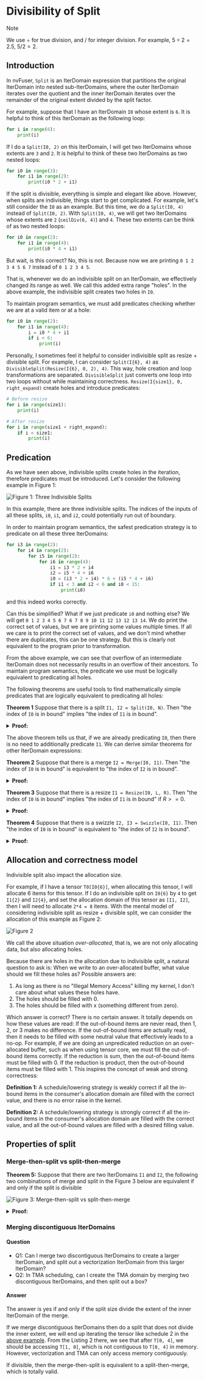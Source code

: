 <!--
 * SPDX-FileCopyrightText: Copyright (c) 2023-present NVIDIA CORPORATION & AFFILIATES.
 * All rights reserved.
 * SPDX-License-Identifier: BSD-3-Clause
-->

# Divisibility of Split

> [!NOTE]
> We use $\div$ for true division, and $/$ for integer division. For example, $5\div 2 = 2.5$, $5/2=2$.

## Introduction

In nvFuser, `Split` is an IterDomain expression that partitions the original IterDomain into nested sub-IterDomains,
where the outer IterDomain iterates over the quotient and the inner IterDomain iterates over the remainder of the original extent divided by the split factor.

For example, suppose that I have an IterDomain `I0` whose extent is `6`.
It is helpful to think of this IterDomain as the following loop:

```python
for i in range(6):
    print(i)
```

If I do a `Split(I0, 2)` on this IterDomain, I will get two IterDomains whose extents are `3` and `2`.
It is helpful to think of these two IterDomains as two nested loops:

```python
for i0 in range(3):
    for i1 in range(2):
        print(i0 * 2 + i1)
```

If the split is divisible, everything is simple and elegant like above.
However, when splits are indivisible, things start to get complicated.
For example, let's still consider the `I0` as an example.
But this time, we do a `Split(I0, 4)` instead of `Split(I0, 2)`.
With `Split(I0, 4)`, we will get two IterDomains whose extents are `2` (`ceilDiv(6, 4)`) and `4`.
These two extents can be think of as two nested loops:

```python
for i0 in range(2):
    for i1 in range(4):
        print(i0 * 4 + i1)
```

But wait, is this correct? No, this is not.
Because now we are printing `0 1 2 3 4 5 6 7` instead of `0 1 2 3 4 5`.

That is, whenever we do an indivisible split on an IterDomain, we effectively changed its range as well.
We call this added extra range "holes".
In the above example, the indivisible split creates two holes in `I0`.

To maintain program semantics, we must add predicates checking whether we are at a valid item or at a hole:

```python
for i0 in range(2):
    for i1 in range(4):
        i = i0 * 4 + i1
        if i < 6:
            print(i)
```

Personally, I sometimes feel it helpful to consider indivisible split as resize + divisible split.
For example, I can consider `Split(I{6}, 4)` as `DivisibleSplit(Resize(I{6}, 0, 2), 4)`.
This way, hole creation and loop transformations are separated.
`DivisibleSplit` just converts one loop into two loops without while maintaining correctness.
`Resize(I{size1}, 0, right_expand)` create holes and introduce predicates:

```python
# Before resize
for i in range(size1):
    print(i)

# After resize
for i in range(size1 + right_expand):
    if i < size1:
        print(i)
```

## Predication

As we have seen above, indivisible splits create holes in the iteration,
therefore predicates must be introduced.
Let's consider the following example in Figure 1:

![Figure 1: Three Indivisible Splits](divisibility-of-split/three-indivisible-splits.svg)

In this example, there are three indivisible splits.
The indices of the inputs of all these splits, `i0`, `i1`, and `i2`, could potentially run out of boundary.

In order to maintain program semantics, the safest predication strategy is to predicate on all these three IterDomains:

```python
for i3 in range(2):
    for i4 in range(2):
        for i5 in range(2):
            for i6 in range(4):
                i1 = i3 * 2 + i4
                i2 = i5 * 4 + i6
                i0 = (i3 * 2 + i4) * 6 + (i5 * 4 + i6)
                if i1 < 3 and i2 < 6 and i0 < 15:
                    print(i0)
```

and this indeed works correctly.

Can this be simplified? What if we just predicate `i0` and nothing else?
We will get `0 1 2 3 4 5 6 7 6 7 8 9 10 11 12 13 12 13 14`.
We do print the correct set of values, but we are printing some values multiple times.
If all we care is to print the correct set of values, and we don't mind whether there are duplicates, this can be one strategy.
But this is clearly not equivalent to the program prior to transformation.

From the above example, we can see that overflow of an intermediate IterDomain does not necessarily results in an overflow of their ancestors.
To maintain program semantics, the predicate we use must be logically equivalent to predicating all holes.

The following theorems are useful tools to find mathematically simple predicates that are logically equivalent to predicating all holes:

**Theorem 1** Suppose that there is a split `I1, I2 = Split(I0, N)`.
Then "the index of `I0` is in bound" implies "the index of `I1` is in bound".

<details>

**<summary>Proof:</summary>**

Suppose the index of `I1` is $i_1$, the index of `I2` is $i_2$, the extent of `I0` is $S$.
The index of `I0` is then $i_0 = i_1 \times N + i_2$.
"the index of `I0` is in bound" means $i_0 < S$.
Because $i_2 \ge 0$,
$$i_0 < S \implies i_1 \times N < S \implies i_1 < S \div N \implies i_1 < \mathrm{ceilDiv}(S, N)$$
$\square$

</details>

The above theorem tells us that, if we are already predicating `I0`, then there is no need to additionally predicate `I1`.
We can derive similar theorems for other IterDomain expressions:

**Theorem 2** Suppose that there is a merge `I2 = Merge(I0, I1)`.
Then "the index of `I0` is in bound" is equivalent to "the index of `I2` is in bound".

<details>

**<summary>Proof:</summary>**

Suppose the index of `I2` is $i_2$, the extent of `I1` is $N$.
Then the index of `I0` is $i_0 = i_2 / N$.
Suppose that the extents of `I0` and `I2` are $P$ and $Q$, then $Q = N \times P$.
"the index of `I0` is in bound" means $i_0 < P$, which is:
$$i_2 / N < P$$
According to "Rule 1" in `[Simplification of boolean predicates]` in `csrc/expr_simplifier.h`,
(TODO: move this theorem to a md file)
$$i_2 / N < P \Leftrightarrow i_2 < Q$$
$\square$

</details>

**Theorem 3** Suppose that there is a resize `I1 = Resize(I0, L, R)`.
Then "the index of `I0` is in bound" implies "the index of `I1` is in bound" if $R >= 0$.

<details>

**<summary>Proof:</summary>**

Suppose the index of `I1` is $i_1$, the extent of `I0` is $N$.
The index of `I0` is then $i_0 = i_1 - L$.
The extent of `I1` is `N + L + R`
"the index of `I0` is in bound" means $i_0 < N$.
Because $R \ge 0$,
$$i_0 < N \Leftrightarrow i_1 < N + L \implies i_1 < N + L + R$$
$\square$

</details>

**Theorem 4** Suppose that there is a swizzle `I2, I3 = Swizzle(I0, I1)`.
Then "the index of `I0` is in bound" is equivalent to "the index of `I2` is in bound".

<details>

**<summary>Proof:</summary>**

`I0` and `I2` also have the same extents and indices.
$\square$

</details>

## Allocation and correctness model

Indivisible split also impact the allocation size.

For example, if I have a tensor `T0[I0{6}]`, when allocating this tensor,
I will allocate 6 items for this tensor.
If I do an indivisible split on `I0{6}` by `4` to get `I1{2}` and `I2{4}`,
and set the allocation domain of this tensor as `[I1, I2]`,
then I will need to allocate `2*4 = 8` items.
With the mental model of considering indivisible split as resize + divisible split,
we can consider the allocation of this example as Figure 2:

![Figure 2](divisibility-of-split/allocate-6-as-2,4.svg)

We call the above situation *over-allocated*, that is,
we are not only allocating data, but also allocating holes.

Because there are holes in the allocation due to indivisible split,
a natural question to ask is: When we write to an over-allocated buffer,
what value should we fill these holes as?
Possible answers are:

1. As long as there is no "Illegal Memory Access" killing my kernel,
   I don't care about what values these holes have.
2. The holes should be filled with 0.
3. The holes should be filled with x (something different from zero).

Which answer is correct? There is no certain answer.
It totally depends on how these values are read:
If the out-of-bound items are never read, then 1, 2, or 3 makes no difference.
If the out-of-bound items are actually read,
then it needs to be filled with some neutral value that effectively leads to a no-op.
For example, if we are doing an unpredicated reduction on an over-allocated buffer,
such as when using tensor core, we must fill the out-of-bound items correctly.
If the reduction is sum, then the out-of-bound items must be filled with 0.
If the reduction is product, then the out-of-bound items must be filled with 1.
This inspires the concept of weak and strong correctness:

**Definition 1:** A schedule/lowering strategy is weakly correct if all the in-bound items in the consumer's allocation domain are filled with the correct value,
and there is no error raise in the kernel.

**Definition 2:** A schedule/lowering strategy is strongly correct if all the in-bound items in the consumer's allocation domain are filled with the correct value,
and all the out-of-bound values are filled with a desired filling value.

## Properties of split

### Merge-then-split vs split-then-merge

**Theorem 5:** Suppose that there are two IterDomains `I1` and `I2`,
the following two combinations of merge and split in the Figure 3 below are equivalent if and only if the split is divisible

![Figure 3: Merge-then-split vs split-then-merge](divisibility-of-split/merge-split.svg)

<details>

**<summary>Proof:</summary>**

*If the split is indivisible, these two transformations are not equivalent:*

We can see this from a simple example where there is a tensor `T[I1, I2]`,
`I1` has extent `2`, `I2` has extent `5`, and `N` is `4`.

For transformation 1, after schedule, the extents of the leaf domain `[I4, I5]` will be `[2*2, 4]`.
We will be iterating the tensor as the following Listing 1:

```python
T[0, 0], T[0, 1], T[0, 2] , T[0, 3]
T[0, 4], T[0, 5], T[0, 6] , T[0, 7]
T[1, 0], T[1, 1], T[1, 2] , T[1, 3]
T[1, 4], T[1, 5], T[1, 6] , T[1, 7]
```

For transformation 2, after schedule, the extents of the leaf domain `[I4, I5]` will be `[3, 4]`.
We will be iterating the tensor as as the following Listing 2:

```python
T[0, 0], T[0, 1], T[0, 2] , T[0, 3]
T[0, 4], T[1, 0], T[1, 1] , T[1, 2]
T[1, 3], T[1, 4], T[2, 0] , T[2, 1]
```

They are clearly not equivalent.

*If the split is divisible, the two transformations are equivalent:*

Let's say the extents of `I1` and `I2` are $N_1$ and $N_2$, and the split size is $N$.
Being divisible means $N$ divide $N_2$.

The extent of `I4` of transformation 1 is $N_1 \times (N_2 \div N)$,
which is the same as transformation 2's `I4`'s extent $(N_1 \times N_2) \div N$.
The extents of `I5` in transformations 1 and 2 are all $N$.

Assume the indices of `I4` and `I5` are $i$ and $j$.

In schedule 1, the indices of `I1` and `I2` are
$i/(N_2 / N)$ and $i \mathbin{\\%} (N_2 / N) \times N + j$.
According to Theorem 2.10 in [Integer Division](../math/integer-division.md),
$$i/(N_2 / N) = (i \times N) / N_2$$
According to Theorem 2.13 in [Integer Division](../math/integer-division.md),
$$i \mathbin{\\%} (N_2 / N) \times N + j = (i \times N) \mathbin{\\%} N_2  + j$$

In schedule 2, the indices of `I1` and `I2` are
$(i \times N + j) / N_2$ and $(i \times N + j) \mathbin{\\%} N_2$.
According to the theorem in `expr_simplifier.cpp` before `distributeGcdRemainderDivMod` (TODO: move this to md file),
$$(i \times N + j) / N_2 = (i \times N) / N_2$$
$$(i \times N + j) \mathbin{\\%} N_2 = (i \times N) \mathbin{\\%} N_2  + j$$

We can see that `I1` and `I2` has both the same extent and the same indices.
They are therefore equivalent.
$\square$

</details>

### Merging discontiguous IterDomains

#### Question

- Q1: Can I merge two discontiguous IterDomains to create a larger IterDomain, and split out a vectorization IterDomain from this larger IterDomain?
- Q2: In TMA scheduling, can I create the TMA domain by merging two discontiguous IterDomains, and then split out a box?

#### Answer

The answer is yes if and only if the split size divide the extent of the inner IterDomain of the merge.

If we merge discontiguous IterDomains then do a split that does not divide the inner extent,
we will end up iterating the tensor like schedule 2 in the [above example](#merge-then-split-vs-split-then-merge).
From the Listing 2 there, we see that after `T[0, 4]`, we should be accessing `T[1, 0]`,
which is not contiguous to `T[0, 4]` in memory.
However, vectorization and TMA can only access memory contiguously.

If divisible, then the merge-then-split is equivalent to a split-then-merge, which is totally valid.
